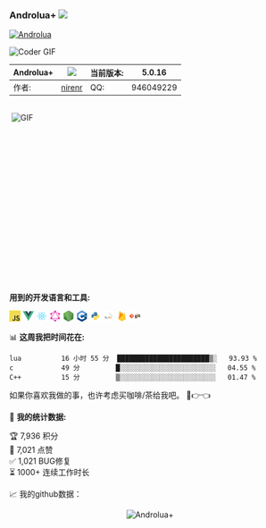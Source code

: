 ### Androlua+ <img src="https://media.giphy.com/media/hvRJCLFzcasrR4ia7z/giphy.gif" width="25px">

[![Androlua](http://github-readme-streak-stats.herokuapp.com?user=Androlua&theme=radical&hide_border=true)](https://git.io/streak-stats)

<img src="https://media.giphy.com/media/SWoSkN6DxTszqIKEqv/giphy.gif" alt="Coder GIF" width="500">


|Androlua+|![](https://visitor-badge.glitch.me/badge?page_id=abhisheknaiidu.abhisheknaiidu)|当前版本:|5.0.16|
|---|---|---|---|
|作者:|[nirenr](https://www.github.com/nirenr)|QQ:|946049229|
<br />

<img align="right" alt="GIF" src="https://github.com/abhisheknaiidu/abhisheknaiidu/blob/master/code.gif?raw=true" width="500" height="320" />

**用到的开发语言和工具:**  

<code><img height="20" src="https://raw.githubusercontent.com/github/explore/80688e429a7d4ef2fca1e82350fe8e3517d3494d/topics/javascript/javascript.png"></code>
<code><img height="20" src="https://raw.githubusercontent.com/github/explore/80688e429a7d4ef2fca1e82350fe8e3517d3494d/topics/vue/vue.png"></code>
<code><img height="20" src="https://raw.githubusercontent.com/github/explore/80688e429a7d4ef2fca1e82350fe8e3517d3494d/topics/react/react.png"></code>
<code><img height="20" src="https://raw.githubusercontent.com/github/explore/5c058a388828bb5fde0bcafd4bc867b5bb3f26f3/topics/graphql/graphql.png"></code>
<code><img height="20" src="https://raw.githubusercontent.com/github/explore/80688e429a7d4ef2fca1e82350fe8e3517d3494d/topics/nodejs/nodejs.png"></code>
<code><img height="20" src="https://raw.githubusercontent.com/github/explore/80688e429a7d4ef2fca1e82350fe8e3517d3494d/topics/cpp/cpp.png"></code>
<code><img height="20" src="https://raw.githubusercontent.com/github/explore/80688e429a7d4ef2fca1e82350fe8e3517d3494d/topics/python/python.png"></code>
<code><img height="20" src="https://raw.githubusercontent.com/github/explore/80688e429a7d4ef2fca1e82350fe8e3517d3494d/topics/mysql/mysql.png"></code>
<code><img height="20" src="https://raw.githubusercontent.com/github/explore/80688e429a7d4ef2fca1e82350fe8e3517d3494d/topics/firebase/firebase.png"></code>
<code><img height="20" src="https://raw.githubusercontent.com/github/explore/80688e429a7d4ef2fca1e82350fe8e3517d3494d/topics/git/git.png"></code>

📊 **这周我把时间花在:**
<!--START_SECTION:waka-->
```text
lua          16 小时 55 分  ███████████████████████▒░   93.93 % 
c            49 分         █░░░░░░░░░░░░░░░░░░░░░░░░   04.55 % 
C++          15 分         ▒░░░░░░░░░░░░░░░░░░░░░░░░   01.47 % 
```
<!--END_SECTION:waka-->

如果你喜欢我做的事，也许考虑买咖啡/茶给我吧。 🥺👉👈


🚧 **我的统计数据:**
<!-- TODO-IST:START -->
🏆  7,936 积分           
🌸  7,021 点赞           
✅  1,021 BUG修复        
⏳   1000+ 连续工作时长
<!-- TODO-IST:END -->


📈 我的github数据：

<p align="center"> <img src="https://github-readme-stats.vercel.app/api?username=Androlua&show_icons=true&theme=gotham" alt="Androlua+" />
